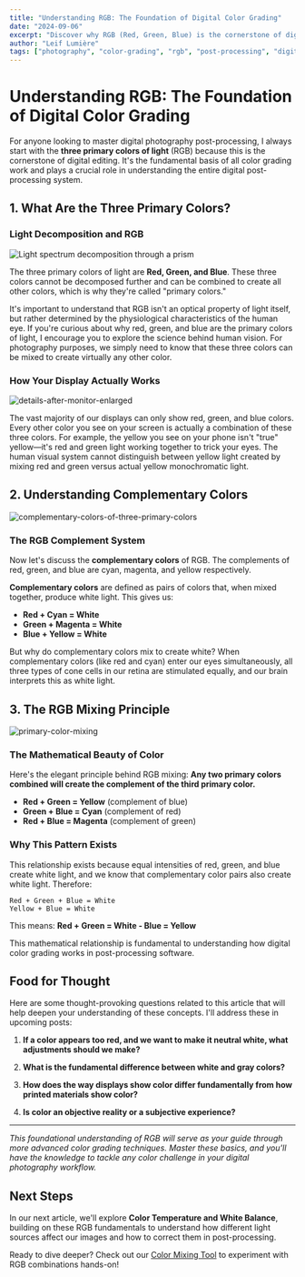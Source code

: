 ```yaml
---
title: "Understanding RGB: The Foundation of Digital Color Grading"
date: "2024-09-06"
excerpt: "Discover why RGB (Red, Green, Blue) is the cornerstone of digital post-processing and the fundamental basis for all color grading work."
author: "Leif Lumière"
tags: ["photography", "color-grading", "rgb", "post-processing", "digital-imaging"]
---
```


# Understanding RGB: The Foundation of Digital Color Grading

For anyone looking to master digital photography post-processing, I always start with the **three primary colors of light** (RGB) because this is the cornerstone of digital editing. It's the fundamental basis of all color grading work and plays a crucial role in understanding the entire digital post-processing system.

## 1. What Are the Three Primary Colors?


### Light Decomposition and RGB

![Light spectrum decomposition through a prism](/assets/light-spectrum-prism.jpg)

The three primary colors of light are **Red, Green, and Blue**. These three colors cannot be decomposed further and can be combined to create all other colors, which is why they're called "primary colors."

It's important to understand that RGB isn't an optical property of light itself, but rather determined by the physiological characteristics of the human eye. If you're curious about why red, green, and blue are the primary colors of light, I encourage you to explore the science behind human vision. For photography purposes, we simply need to know that these three colors can be mixed to create virtually any other color.


### How Your Display Actually Works

![details-after-monitor-enlarged](/assets/details-after-monitor-enlarged.jpg)

The vast majority of our displays can only show red, green, and blue colors. Every other color you see on your screen is actually a combination of these three colors. For example, the yellow you see on your phone isn't "true" yellow—it's red and green light working together to trick your eyes. The human visual system cannot distinguish between yellow light created by mixing red and green versus actual yellow monochromatic light.

## 2. Understanding Complementary Colors

![complementary-colors-of-three-primary-colors](/assets/complementary-colors.jpg)

### The RGB Complement System

Now let's discuss the **complementary colors** of RGB. The complements of red, green, and blue are cyan, magenta, and yellow respectively.

**Complementary colors** are defined as pairs of colors that, when mixed together, produce white light. This gives us:

- **Red + Cyan = White**
- **Green + Magenta = White**  
- **Blue + Yellow = White**

But why do complementary colors mix to create white? When complementary colors (like red and cyan) enter our eyes simultaneously, all three types of cone cells in our retina are stimulated equally, and our brain interprets this as white light.

## 3. The RGB Mixing Principle

![primary-color-mixing](/assets/primary-color-mixing.jpg)


### The Mathematical Beauty of Color

Here's the elegant principle behind RGB mixing: **Any two primary colors combined will create the complement of the third primary color.**

- **Red + Green = Yellow** (complement of blue)
- **Green + Blue = Cyan** (complement of red)
- **Red + Blue = Magenta** (complement of green)

### Why This Pattern Exists

This relationship exists because equal intensities of red, green, and blue create white light, and we know that complementary color pairs also create white light. Therefore:

```
Red + Green + Blue = White
Yellow + Blue = White
```

This means: **Red + Green = White - Blue = Yellow**

This mathematical relationship is fundamental to understanding how digital color grading works in post-processing software.

## Food for Thought

Here are some thought-provoking questions related to this article that will help deepen your understanding of these concepts. I'll address these in upcoming posts:

1. **If a color appears too red, and we want to make it neutral white, what adjustments should we make?**

2. **What is the fundamental difference between white and gray colors?**

3. **How does the way displays show color differ fundamentally from how printed materials show color?**

4. **Is color an objective reality or a subjective experience?**

---

*This foundational understanding of RGB will serve as your guide through more advanced color grading techniques. Master these basics, and you'll have the knowledge to tackle any color challenge in your digital photography workflow.*

## Next Steps

In our next article, we'll explore **Color Temperature and White Balance**, building on these RGB fundamentals to understand how different light sources affect our images and how to correct them in post-processing.

Ready to dive deeper? Check out our [Color Mixing Tool](/) to experiment with RGB combinations hands-on!
